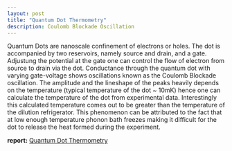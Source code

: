 ```yaml
---
layout: post
title: "Quantum Dot Thermometry"
description: Coulomb Blockade Oscillation
---
```

Quantum Dots are nanoscale confinement of electrons or holes. The dot is accompanied by two reservoirs, namely source and drain, and a gate. Adjustung the potential at the gate one can control the flow of electron from source to drain via the dot. Conductance through the quantum dot with varying gate-voltage shows oscillations known as the Coulomb Blockade oscillation. The amplitude and the lineshape of the peaks heavily depends on the temperature (typical temperature of the dot ~ 10mK) hence one can calculate the temperature of the dot from experimental data. Interestingly this calculated temperature comes out to be greater than the temperature of the dilution refrigerator. This phenomenon can be attributed to the fact that at low enough temperature phonon bath freezes making it difficult for the dot to release the heat formed during the experiment.

**report:** [Quantum Dot Thermometry](../../../pdfs/summerprojectreport2016.pdf)